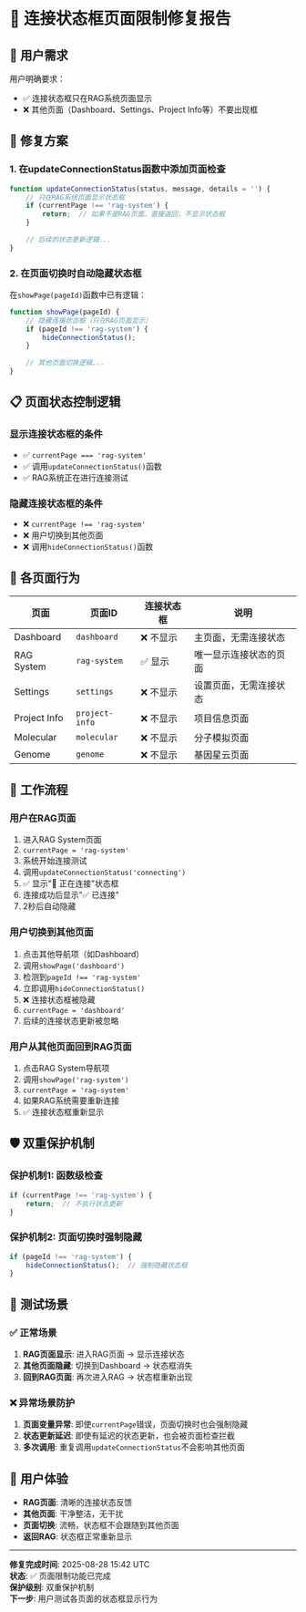 # 🎯 连接状态框页面限制修复报告

## 🚨 用户需求

用户明确要求：
- ✅ 连接状态框只在RAG系统页面显示
- ❌ 其他页面（Dashboard、Settings、Project Info等）不要出现框

## 🔧 修复方案

### 1. 在updateConnectionStatus函数中添加页面检查

```javascript
function updateConnectionStatus(status, message, details = '') {
    // 只在RAG系统页面显示状态框
    if (currentPage !== 'rag-system') {
        return;  // 如果不是RAG页面，直接返回，不显示状态框
    }
    
    // 后续的状态更新逻辑...
}
```

### 2. 在页面切换时自动隐藏状态框

在`showPage(pageId)`函数中已有逻辑：
```javascript
function showPage(pageId) {
    // 隐藏连接状态框（只在RAG页面显示）
    if (pageId !== 'rag-system') {
        hideConnectionStatus();
    }
    
    // 其他页面切换逻辑...
}
```

## 📋 页面状态控制逻辑

### 显示连接状态框的条件
- ✅ `currentPage === 'rag-system'`
- ✅ 调用`updateConnectionStatus()`函数
- ✅ RAG系统正在进行连接测试

### 隐藏连接状态框的条件
- ❌ `currentPage !== 'rag-system'`
- ❌ 用户切换到其他页面
- ❌ 调用`hideConnectionStatus()`函数

## 🎯 各页面行为

| 页面 | 页面ID | 连接状态框 | 说明 |
|------|--------|------------|------|
| Dashboard | `dashboard` | ❌ 不显示 | 主页面，无需连接状态 |
| RAG System | `rag-system` | ✅ 显示 | 唯一显示连接状态的页面 |
| Settings | `settings` | ❌ 不显示 | 设置页面，无需连接状态 |
| Project Info | `project-info` | ❌ 不显示 | 项目信息页面 |
| Molecular | `molecular` | ❌ 不显示 | 分子模拟页面 |
| Genome | `genome` | ❌ 不显示 | 基因星云页面 |

## 🔄 工作流程

### 用户在RAG页面
1. 进入RAG System页面
2. `currentPage = 'rag-system'`
3. 系统开始连接测试
4. 调用`updateConnectionStatus('connecting')`
5. ✅ 显示"🔄 正在连接"状态框
6. 连接成功后显示"✅ 已连接"
7. 2秒后自动隐藏

### 用户切换到其他页面
1. 点击其他导航项（如Dashboard）
2. 调用`showPage('dashboard')`
3. 检测到`pageId !== 'rag-system'`
4. 立即调用`hideConnectionStatus()`
5. ❌ 连接状态框被隐藏
6. `currentPage = 'dashboard'`
7. 后续的连接状态更新被忽略

### 用户从其他页面回到RAG页面
1. 点击RAG System导航项
2. 调用`showPage('rag-system')`
3. `currentPage = 'rag-system'`
4. 如果RAG系统需要重新连接
5. ✅ 连接状态框重新显示

## 🛡️ 双重保护机制

### 保护机制1: 函数级检查
```javascript
if (currentPage !== 'rag-system') {
    return;  // 不执行状态更新
}
```

### 保护机制2: 页面切换时强制隐藏
```javascript
if (pageId !== 'rag-system') {
    hideConnectionStatus();  // 强制隐藏状态框
}
```

## 🧪 测试场景

### ✅ 正常场景
1. **RAG页面显示**: 进入RAG页面 → 显示连接状态
2. **其他页面隐藏**: 切换到Dashboard → 状态框消失
3. **回到RAG页面**: 再次进入RAG → 状态框重新出现

### ❌ 异常场景防护
1. **页面变量异常**: 即使`currentPage`错误，页面切换时也会强制隐藏
2. **状态更新延迟**: 即使有延迟的状态更新，也会被页面检查拦截
3. **多次调用**: 重复调用`updateConnectionStatus`不会影响其他页面

## 🎯 用户体验

- **RAG页面**: 清晰的连接状态反馈
- **其他页面**: 干净整洁，无干扰
- **页面切换**: 流畅，状态框不会跟随到其他页面
- **返回RAG**: 状态框正常重新显示

---
**修复完成时间**: 2025-08-28 15:42 UTC  
**状态**: ✅ 页面限制功能已完成  
**保护级别**: 双重保护机制  
**下一步**: 用户测试各页面的状态框显示行为